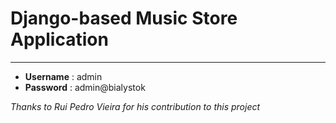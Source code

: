 # Django-based Music Store Application

---
* **Username** : admin
* **Password** : admin@bialystok


 _Thanks to Rui Pedro Vieira for his contribution to this project_
